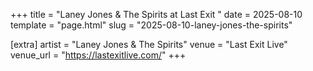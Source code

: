 +++
title = "Laney Jones & The Spirits at Last Exit "
date = 2025-08-10
template = "page.html"
slug = "2025-08-10-laney-jones-the-spirits"

[extra]
artist = "Laney Jones & The Spirits"
venue = "Last Exit Live"
venue_url = "https://lastexitlive.com/"
+++
